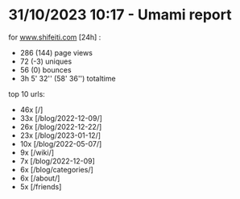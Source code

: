 # 31/10/2023 10:17 - Umami report
for www.shifeiti.com [24h] :

 - 286 (144) page views
 - 72 (-3) uniques
 - 56 (0) bounces
 - 3h 5' 32'' (58' 36'') totaltime


top 10 urls:
 - 46x [/]
 - 33x [/blog/2022-12-09/]
 - 26x [/blog/2022-12-22/]
 - 23x [/blog/2023-01-12/]
 - 10x [/blog/2022-05-07/]
 - 9x [/wiki/]
 - 7x [/blog/2022-12-09]
 - 6x [/blog/categories/]
 - 6x [/about/]
 - 5x [/friends]


